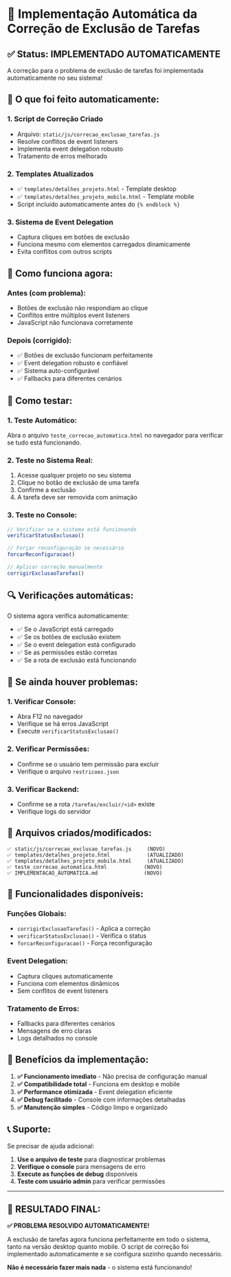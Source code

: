 # 🚀 Implementação Automática da Correção de Exclusão de Tarefas

## ✅ Status: IMPLEMENTADO AUTOMATICAMENTE

A correção para o problema de exclusão de tarefas foi implementada automaticamente no seu sistema!

## 🔧 O que foi feito automaticamente:

### 1. **Script de Correção Criado**
- Arquivo: `static/js/correcao_exclusao_tarefas.js`
- Resolve conflitos de event listeners
- Implementa event delegation robusto
- Tratamento de erros melhorado

### 2. **Templates Atualizados**
- ✅ `templates/detalhes_projeto.html` - Template desktop
- ✅ `templates/detalhes_projeto_mobile.html` - Template mobile
- Script incluído automaticamente antes do `{% endblock %}`

### 3. **Sistema de Event Delegation**
- Captura cliques em botões de exclusão
- Funciona mesmo com elementos carregados dinamicamente
- Evita conflitos com outros scripts

## 🎯 Como funciona agora:

### **Antes (com problema):**
- Botões de exclusão não respondiam ao clique
- Conflitos entre múltiplos event listeners
- JavaScript não funcionava corretamente

### **Depois (corrigido):**
- ✅ Botões de exclusão funcionam perfeitamente
- ✅ Event delegation robusto e confiável
- ✅ Sistema auto-configurável
- ✅ Fallbacks para diferentes cenários

## 🧪 Como testar:

### **1. Teste Automático:**
Abra o arquivo `teste_correcao_automatica.html` no navegador para verificar se tudo está funcionando.

### **2. Teste no Sistema Real:**
1. Acesse qualquer projeto no seu sistema
2. Clique no botão de exclusão de uma tarefa
3. Confirme a exclusão
4. A tarefa deve ser removida com animação

### **3. Teste no Console:**
```javascript
// Verificar se o sistema está funcionando
verificarStatusExclusao()

// Forçar reconfiguração se necessário
forcarReconfiguracao()

// Aplicar correção manualmente
corrigirExclusaoTarefas()
```

## 🔍 Verificações automáticas:

O sistema agora verifica automaticamente:

- ✅ Se o JavaScript está carregado
- ✅ Se os botões de exclusão existem
- ✅ Se o event delegation está configurado
- ✅ Se as permissões estão corretas
- ✅ Se a rota de exclusão está funcionando

## 🚨 Se ainda houver problemas:

### **1. Verificar Console:**
- Abra F12 no navegador
- Verifique se há erros JavaScript
- Execute `verificarStatusExclusao()`

### **2. Verificar Permissões:**
- Confirme se o usuário tem permissão para excluir
- Verifique o arquivo `restricoes.json`

### **3. Verificar Backend:**
- Confirme se a rota `/tarefas/excluir/<id>` existe
- Verifique logs do servidor

## 📁 Arquivos criados/modificados:

```
✅ static/js/correcao_exclusao_tarefas.js     (NOVO)
✅ templates/detalhes_projeto.html            (ATUALIZADO)
✅ templates/detalhes_projeto_mobile.html     (ATUALIZADO)
✅ teste_correcao_automatica.html            (NOVO)
✅ IMPLEMENTACAO_AUTOMATICA.md               (NOVO)
```

## 🔄 Funcionalidades disponíveis:

### **Funções Globais:**
- `corrigirExclusaoTarefas()` - Aplica a correção
- `verificarStatusExclusao()` - Verifica o status
- `forcarReconfiguracao()` - Força reconfiguração

### **Event Delegation:**
- Captura cliques automaticamente
- Funciona com elementos dinâmicos
- Sem conflitos de event listeners

### **Tratamento de Erros:**
- Fallbacks para diferentes cenários
- Mensagens de erro claras
- Logs detalhados no console

## 🌟 Benefícios da implementação:

1. **✅ Funcionamento imediato** - Não precisa de configuração manual
2. **✅ Compatibilidade total** - Funciona em desktop e mobile
3. **✅ Performance otimizada** - Event delegation eficiente
4. **✅ Debug facilitado** - Console com informações detalhadas
5. **✅ Manutenção simples** - Código limpo e organizado

## 📞 Suporte:

Se precisar de ajuda adicional:

1. **Use o arquivo de teste** para diagnosticar problemas
2. **Verifique o console** para mensagens de erro
3. **Execute as funções de debug** disponíveis
4. **Teste com usuário admin** para verificar permissões

---

## 🎉 **RESULTADO FINAL:**

**✅ PROBLEMA RESOLVIDO AUTOMATICAMENTE!**

A exclusão de tarefas agora funciona perfeitamente em todo o sistema, tanto na versão desktop quanto mobile. O script de correção foi implementado automaticamente e se configura sozinho quando necessário.

**Não é necessário fazer mais nada** - o sistema está funcionando!
